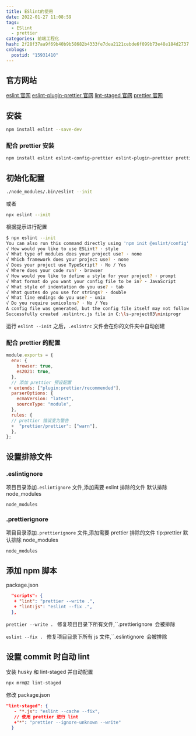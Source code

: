 ```yaml
---
title: ESlint的使用
date: 2022-01-27 11:08:59
tags:
  - ESlint
  - prettier
categories: 前端工程化
hash: 2f28f37aa9f69b40b9b58682b4333fe7dea2121cebde6f099b73e48e184d2737
cnblogs:
  postid: "15931410"
---
```


## 官方网站

[eslint 官网](https://eslint.bootcss.com/docs/user-guide/getting-started)
[eslint-plugin-prettier 官网](https://github.com/prettier/eslint-plugin-prettier#eslint-plugin-prettier-)
[lint-staged 官网](https://www.npmjs.com/package/lint-staged)
[prettier 官网](https://prettier.io/docs/en/cli.html#--write)

## 安装

```bash
npm install eslint --save-dev
```

### 配合 prettier 安装

```bash
npm install eslint eslint-config-prettier eslint-plugin-prettier prettier --save-dev
```

## 初始化配置

```bash
./node_modules/.bin/eslint --init
```

或者

```bash
npx eslint --init
```

根据提示进行配置

```bash
$ npx eslint --init
You can also run this command directly using 'npm init @eslint/config'.
√ How would you like to use ESLint? · style
√ What type of modules does your project use? · none
√ Which framework does your project use? · none
√ Does your project use TypeScript? · No / Yes
√ Where does your code run? · browser
√ How would you like to define a style for your project? · prompt
√ What format do you want your config file to be in? · JavaScript
√ What style of indentation do you use? · tab
√ What quotes do you use for strings? · double
√ What line endings do you use? · unix
√ Do you require semicolons? · No / Yes
A config file was generated, but the config file itself may not follow your linting rules.
Successfully created .eslintrc.js file in C:\ls-project03\miniprogr
```

运行 `eslint --init` 之后，`.eslintrc` 文件会在你的文件夹中自动创建

### 配合 prettier 的配置

```js
module.exports = {
  env: {
    browser: true,
    es2021: true,
  },
  // 添加 prettier 预设配置
 + extends: ["plugin:prettier/recommended"],
  parserOptions: {
    ecmaVersion: "latest",
    sourceType: "module",
  },
  rules: {
  // prettier 错误变为警告
  +  "prettier/prettier": ["warn"],
  },
};

```

## 设置排除文件

### .eslintignore

项目目录添加`.eslintignore` 文件,添加需要 eslint 排除的文件 默认排除 node_modules

```
node_modules
```

### .prettierignore

项目目录添加`.prettierignore` 文件,添加需要 prettier 排除的文件 tip:prettier 默认排除 node_modules

```
node_modules
```

## 添加 npm 脚本

package.json

```json
  "scripts": {
   + "lint": "prettier --write .",
   + "lint:js": "eslint --fix .",
  },
```

`prettier --write . ` 修复项目目录下所有文件,``.prettierignore` `会被排除

`eslint --fix . ` 修复项目目录下所有 js 文件,``.eslintignore` `会被排除

## 设置 commit 时自动 lint

安装 husky 和 lint-staged 并自动配置

```bash
npx mrm@2 lint-staged
```

修改 package.json

```json
"lint-staged": {
   - "*.js": "eslint --cache --fix",
   // 使用 prettier 进行 lint
   +"*": "prettier --ignore-unknown --write"
  }
```
